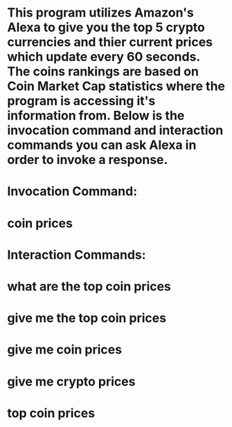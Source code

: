 # This program utilizes Amazon's Alexa to give you the top 5 crypto currencies and thier current prices which update every 60 seconds. The coins rankings are based on Coin Market Cap statistics where the program is accessing it's information from. Below is the invocation command and interaction commands you can ask Alexa in order to invoke a response.

# Invocation Command: 
  # coin prices
  
# Interaction Commands: 
  # what are the top coin prices
  # give me the top coin prices
  # give me coin prices
  # give me crypto prices
  # top coin prices
